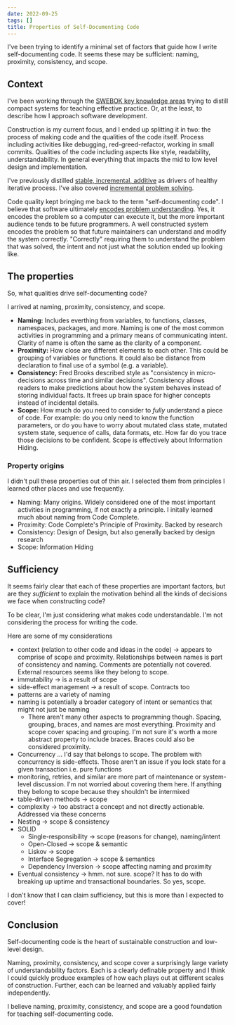```yaml
---
date: 2022-09-25
tags: []
title: Properties of Self-Documenting Code
---
```


I've been trying to identify a minimal set of factors that guide how I write self-documenting code.
It seems these may be sufficient: naming, proximity, consistency, and scope.
<!--more-->


## Context

I've been working through the [SWEBOK key knowledge areas](../posts/2021-08-27-SWEBOK-Modified-topic-diagram.md) trying 
to distill compact systems for teaching effective practice. Or, at the least, to describe how I approach software development.

Construction is my current focus, and I ended up splitting it in two: the process of making code and the qualities of the code itself.
Process including activities like debugging, red-greed-refactor, working in small commits. 
Qualities of the code including aspects like style, readability, understandability. In general everything that impacts the mid to low level
design and implementation.

I've previously distilled [stable, incremental, additive](../posts/2022-02-25-Stable-Incremental-Additive.md) as drivers of healthy iterative process.
I've also covered [incremental problem solving](../posts/Whats-Your-Duck-V2/2022-06-16-2-Design-Tree-and-Incremental-Progress.md).

Code quality kept bringing me back to the term "self-documenting code". I believe that software ultimately [encodes problem understanding](../posts/Whats-Your-Duck-V2/2022-06-16-1-Software-as-Clarity.md). Yes, it encodes the problem so a computer can execute it, but the more important audience tends to be future programmers.
A well constructed system encodes the problem so that future maintainers can understand and modify the system correctly. 
"Correctly" requiring them to understand the problem that was solved, the intent and not just what the solution ended up looking like.

## The properties

So, what qualities drive self-documenting code?

I arrived at naming, proximity, consistency, and scope.

- **Naming:** Includes everthing from variables, to functions, classes, namespaces, packages, and more. 
Naming is one of the most common activities in programming and a primary means of communicating intent. Clarity of name is often the same as the clarity of a component.
- **Proximity:** How close are different elements to each other. This could be grouping of variables or functions. It could also be distance from declaration to final use of a symbol (e.g. a variable).
- **Consistency:** Fred Brooks described style as "consistency in micro-decisions across time and similar decisions". Consistency allows readers to make predictions about how the system behaves instead of storing individual facts. It frees up brain space for higher concepts instead of incidental details.
- **Scope:** How much do you need to consider to *fully* understand a piece of code. For example: do you only need to know the function parameters, or do you have to worry about mutated class state, mutated system state, sequence of calls, data formats, etc. How far do you trace those decisions to be confident. Scope is effectively about Information Hiding.

### Property origins

I didn't pull these properties out of thin air. I selected them from principles I learned other places and use frequently.
- Naming: Many origins. Widely considered one of the most important activities in programming, if not exactly a principle. I initally learned much about naming from Code Complete.
- Proximity: Code Complete's Principle of Proximity. Backed by research
- Consistency: Design of Design, but also generally backed by design research
- Scope: Information Hiding

## Sufficiency

It seems fairly clear that each of these properties are important factors, but are they *sufficient* to explain the motivation behind all the kinds of decisions we face when constructing code? 

To be clear, I'm just considering what makes code understandable. I'm not considering the process for writing the code. 

Here are some of my considerations

- context (relation to other code and ideas in the code) -> appears to comprise of scope and proximity. Relationships between names is part of consistency and naming. Comments are potentially not covered. External resources seems like they belong to scope.
- immutability -> is a result of scope
- side-effect management -> a result of scope. Contracts too
- patterns are a variety of naming
- naming is potentially a broader category of intent or semantics that might not just be naming
  - There aren't many other aspects to programming though. Spacing, grouping, braces, and names are most everything. Proximity and scope cover spacing and grouping. I'm not sure it's worth a more abstract property to include braces. Braces could also be considered proximity.
- Concurrency ... I'd say that belongs to scope. The problem with concurrency is side-effects. Those aren't an issue if you lock state for a given transaction i.e. pure functions
- monitoring, retries, and similar are more part of maintenance or system-level discussion. I'm not worried about covering them here. If anything they belong to scope because they shouldn't be intermixed
- table-driven methods -> scope
- complexity -> too abstract a concept and not directly actionable. Addressed via these concerns
- Nesting -> scope & consistency 
- SOLID
  - Single-responsibility -> scope (reasons for change), naming/intent
  - Open-Closed -> scope & semantic
  - Liskov -> scope
  - Interface Segregation -> scope & semantics
  - Dependency Inversion -> scope affecting naming and proximity
- Eventual consistency -> hmm. not sure. scope? It has to do with breaking up uptime and transactional boundaries. So yes, scope.

I don't know that I can claim sufficiency, but this is more than I expected to cover!


## Conclusion

Self-documenting code is the heart of sustainable construction and low-level design.

Naming, proximity, consistency, and scope cover a surprisingly large variety of understandability factors. Each is a clearly definable property and I think I could quickly produce examples of how each plays out at different scales of construction. Further, each can be learned and valuably applied fairly independently.

I believe naming, proximity, consistency, and scope are a good foundation for teaching self-documenting code. 
